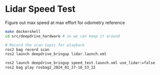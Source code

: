 # Lidar Speed Test

Figure out max speed at max effort for odometry reference

```sh
make dockershell
cd src/deepdrive_hardware # so we can keep it around

# Record the scan topic for playback
ros2 bag record scan
ros2 launch deepdrive_bringup lidar.launch.xml

ros2 launch deepdrive_bringup speed_test.launch.xml use_lidar:=false
ros2 bag play rosbag2_2024_01_27-10_53_22
```